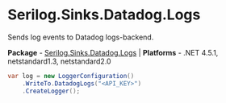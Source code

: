 # Serilog.Sinks.Datadog.Logs

Sends log events to Datadog logs-backend.

**Package** - [Serilog.Sinks.Datadog.Logs](http://nuget.org/packages/serilog.sinks.datadog.logs)
| **Platforms** - .NET 4.5.1, netstandard1.3, netstandard2.0

```csharp
var log = new LoggerConfiguration()
    .WriteTo.DatadogLogs("<API_KEY>")
    .CreateLogger();
```
